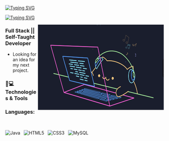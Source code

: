 <a href="https://www.linkedin.com/in/ezequiel-ardiles-033110304" target="_blank"><img src="https://readme-typing-svg.herokuapp.com?font=Fira+Code&weight=500&size=25&duration=3000&pause=5000&color=09F78D&multiline=true&width=1000&lines=Hola!+Soy+Ezequiel+Ardiles+desarrollador+Full+Stack" alt="Typing SVG" /></a>

<a href="https://www.linkedin.com/in/ezequiel-ardiles-033110304" target="_blank"><img src="https://readme-typing-svg.herokuapp.com?font=Fira+Code&weight=300&size=25&duration=3000&pause=5000&color=740AD4&multiline=true&width=1200&lines=Bienvenido%2Fa.+Aqu%C3%AD+encontrar%C3%A1s+mis+creaciones+como+desarrollador+backend." alt="Typing SVG" /></a>

<img align="right" top="500" height="270" width="400" alt="GIF" src="./CatCode.gif">
  
  <h3> Full Stack || Self-Taught Developer</h3>
  
  - Looking for an idea for my next project.
    <br>

   ### 🚀💻 Technologies & Tools
   ###  Languages:
<br>

![Java](https://img.shields.io/badge/java-%23ED8B00.svg?style=for-the-badge&logo=openjdk&logoColor=white)
&nbsp;
![HTML5](https://img.shields.io/badge/html5-%23E34F26.svg?style=for-the-badge&logo=html5&logoColor=white)
&nbsp;
![CSS3](https://img.shields.io/badge/css3-%231572B6.svg?style=for-the-badge&logo=css3&logoColor=white)
&nbsp;
![MySQL](https://img.shields.io/badge/mysql-4479A1.svg?style=for-the-badge&logo=mysql&logoColor=white)
&nbsp;

